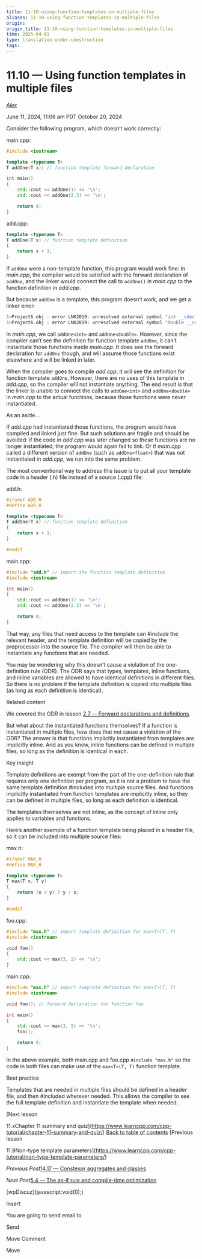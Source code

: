```yaml
---
title: 11-10-using-function-templates-in-multiple-files
aliases: 11-10-using-function-templates-in-multiple-files
origin: 
origin_title: 11-10-using-function-templates-in-multiple-files
time: 2025-04-01 
type: translation-under-construction
tags:
---
```

# 11.10 — Using function templates in multiple files

[*Alex*](https://www.learncpp.com/author/Alex/ "View all posts by Alex")

June 11, 2024, 11:06 am PDT
October 20, 2024

Consider the following program, which doesn’t work correctly:

main.cpp:

```cpp
#include <iostream>

template <typename T>
T addOne(T x); // function template forward declaration

int main()
{
    std::cout << addOne(1) << '\n';
    std::cout << addOne(2.3) << '\n';

    return 0;
}
```

add.cpp:

```cpp
template <typename T>
T addOne(T x) // function template definition
{
    return x + 1;
}
```

If `addOne` were a non-template function, this program would work fine: In *main.cpp*, the compiler would be satisfied with the forward declaration of `addOne`, and the linker would connect the call to `addOne()` in *main.cpp* to the function definition in *add.cpp*.

But because `addOne` is a template, this program doesn’t work, and we get a linker error:

```cpp
1>Project6.obj : error LNK2019: unresolved external symbol "int __cdecl addOne<int>(int)" (??$addOne@H@@YAHH@Z) referenced in function _main
1>Project6.obj : error LNK2019: unresolved external symbol "double __cdecl addOne<double>(double)" (??$addOne@N@@YANN@Z) referenced in function _main

```

In *main.cpp*, we call `addOne<int>` and `addOne<double>`. However, since the compiler can’t see the definition for function template `addOne`, it can’t instantiate those functions inside *main.cpp*. It does see the forward declaration for `addOne` though, and will assume those functions exist elsewhere and will be linked in later.

When the compiler goes to compile *add.cpp*, it will see the definition for function template `addOne`. However, there are no uses of this template in *add.cpp*, so the compiler will not instantiate anything. The end result is that the linker is unable to connect the calls to `addOne<int>` and `addOne<double>` in *main.cpp* to the actual functions, because those functions were never instantiated.

As an aside…

If *add.cpp* had instantiated those functions, the program would have compiled and linked just fine. But such solutions are fragile and should be avoided: if the code in *add.cpp* was later changed so those functions are no longer instantiated, the program would again fail to link. Or if *main.cpp* called a different version of `addOne` (such as `addOne<float>`) that was not instantiated in *add.cpp*, we run into the same problem.

The most conventional way to address this issue is to put all your template code in a header (.h) file instead of a source (.cpp) file:

add.h:

```cpp
#ifndef ADD_H
#define ADD_H

template <typename T>
T addOne(T x) // function template definition
{
    return x + 1;
}

#endif
```

main.cpp:

```cpp
#include "add.h" // import the function template definition
#include <iostream>

int main()
{
    std::cout << addOne(1) << '\n';
    std::cout << addOne(2.3) << '\n';

    return 0;
}
```

That way, any files that need access to the template can #include the relevant header, and the template definition will be copied by the preprocessor into the source file. The compiler will then be able to instantiate any functions that are needed.

You may be wondering why this doesn’t cause a violation of the one-definition rule (ODR). The ODR says that types, templates, inline functions, and inline variables are allowed to have identical definitions in different files. So there is no problem if the template definition is copied into multiple files (as long as each definition is identical).

Related content

We covered the ODR in lesson [2.7 -- Forward declarations and definitions](https://www.learncpp.com/cpp-tutorial/forward-declarations/#ODR).

But what about the instantiated functions themselves? If a function is instantiated in multiple files, how does that not cause a violation of the ODR? The answer is that functions implicitly instantiated from templates are implicitly inline. And as you know, inline functions can be defined in multiple files, so long as the definition is identical in each.

Key insight

Template definitions are exempt from the part of the one-definition rule that requires only one definition per program, so it is not a problem to have the same template definition #included into multiple source files. And functions implicitly instantiated from function templates are implicitly inline, so they can be defined in multiple files, so long as each definition is identical.

The templates themselves are not inline, as the concept of inline only applies to variables and functions.

Here’s another example of a function template being placed in a header file, so it can be included into multiple source files:

max.h:

```cpp
#ifndef MAX_H
#define MAX_H

template <typename T>
T max(T x, T y)
{
    return (x < y) ? y : x;
}

#endif
```

foo.cpp:

```cpp
#include "max.h" // import template definition for max<T>(T, T)
#include <iostream>

void foo()
{
	std::cout << max(3, 2) << '\n';
}
```

main.cpp:

```cpp
#include "max.h" // import template definition for max<T>(T, T)
#include <iostream>

void foo(); // forward declaration for function foo

int main()
{
    std::cout << max(3, 5) << '\n';
    foo();

    return 0;
}
```

In the above example, both main.cpp and foo.cpp `#include "max.h"` so the code in both files can make use of the `max<T>(T, T)` function template.

Best practice

Templates that are needed in multiple files should be defined in a header file, and then #included wherever needed. This allows the compiler to see the full template definition and instantiate the template when needed.

\[Next lesson

11.xChapter 11 summary and quiz\](https://www.learncpp.com/cpp-tutorial/chapter-11-summary-and-quiz/)
[Back to table of contents](/)
\[Previous lesson

11.9Non-type template parameters\](https://www.learncpp.com/cpp-tutorial/non-type-template-parameters/)

*Previous Post*[14.17 — Constexpr aggregates and classes](https://www.learncpp.com/cpp-tutorial/constexpr-aggregates-and-classes/)

*Next Post*[5.4 — The as-if rule and compile-time optimization](https://www.learncpp.com/cpp-tutorial/the-as-if-rule-and-compile-time-optimization/)

\[wpDiscuz\](javascript:void(0);)

Insert

You are going to send email to

Send

Move Comment

Move
